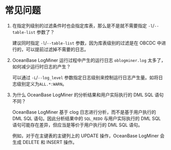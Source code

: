 # 常见问题

1. 在指定列级别的过滤条件时也会指定库表，那么是不是就不需要指定 `-l`/`--table-list` 参数了？

   建议同时指定 `-l`/`--table-list` 参数，因为库表级别的过滤是在 OBCDC 中进行的，可以提前过滤掉不需要的日志。

2. OceanBase LogMiner 运行过程中产生的运行日志 `oblogminer.log` 太多了，如何减少运行时日志的产生？

   可以通过 `-L`/`--log_level` 参数指定日志级别来控制运行日志产生量。如将日志级别定义为`ALL.*:WARN`。

3. 为什么 OceanBase LogMiner 的分析结果和用户实际执行的 DML SQL 语句不同？

   OceanBase LogMiner 基于 clog 日志进行分析，而不是基于用户执行的 DML SQL 语句。因此分析结果中的 `SQL_REDO` 与用户实际执行的 DML SQL 语句可能存在差异，但应当是等价于用户执行的 DML SQL 语句。

   例如，对于在主键表的主键列上的 UPDATE 操作，OceanBase LogMiner 会生成 DELETE 和 INSERT 操作。
